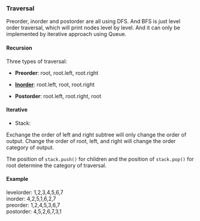 ### Traversal 
Preorder, inorder and postorder are all using DFS. And BFS is just level order traversal, which will print nodes level by level. And it can only be implemented by iterative approach using Queue. 

#### Recursion
Three types of traversal:  

* __Preorder__: root, root.left, root.right

* [__Inorder__](Tree/Traversal/inorder.md): root.left, root, root.right

* __Postorder__: root.left, root.right, root

#### Iterative
* Stack: 

Exchange the order of left and right subtree will only change the order of output. Change the order of root, left, and right will change the order category of output. 

The position of `stack.push()` for children and the position of `stack.pop()` for root determine the category of traversal. 

#### Example
levelorder: 1,2,3,4,5,6,7    
inorder: 4,2,5,1,6,2,7  
preorder: 1,2,4,5,3,6,7   
postorder: 4,5,2,6,7,3,1
